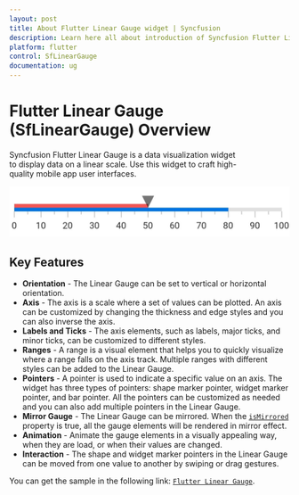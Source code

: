 ```yaml
---
layout: post
title: About Flutter Linear Gauge widget | Syncfusion
description: Learn here all about introduction of Syncfusion Flutter Linear Gauge (SfLinearGauge) widget, its features, and more.
platform: flutter
control: SfLinearGauge
documentation: ug
---
```


# Flutter Linear Gauge (SfLinearGauge) Overview

Syncfusion Flutter Linear Gauge is a data visualization widget to display data on a linear scale. Use this widget to craft high-quality mobile app user interfaces.

![Overview flutter linear gauge](images/basic_elements.png)

## Key Features

* **Orientation** - The Linear Gauge can be set to vertical or horizontal orientation.
* **Axis** - The axis is a scale where a set of values can be plotted. An axis can be customized by changing the thickness and edge styles and you can also inverse the axis.
* **Labels and Ticks** - The axis elements, such as labels, major ticks, and minor ticks, can be customized to different styles.
* **Ranges** - A range is a visual element that helps you to quickly visualize where a range falls on the axis track. Multiple ranges with different styles can be added to the Linear Gauge.
* **Pointers** - A pointer is used to indicate a specific value on an axis. The widget has three types of pointers: shape marker pointer, widget marker pointer, and bar pointer. All the pointers can be customized as needed and you can also add multiple pointers in the Linear Gauge.
* **Mirror Gauge** - The Linear Gauge can be mirrored.  When the [`isMirrored`](https://pub.dev/documentation/syncfusion_flutter_gauges/latest/gauges/SfLinearGauge/isMirrored.html) property is true, all the gauge elements will be rendered in mirror effect. 
* **Animation** - Animate the gauge elements in a visually appealing way, when they are load, or when their values are changed.
* **Interaction** - The shape and widget marker pointers in the Linear Gauge can be moved from one value to another by swiping or drag gestures.

You can get the sample in the following link: [`Flutter Linear Gauge`](https://github.com/syncfusion/flutter-examples/tree/master/lib/samples/linear_gauge).